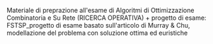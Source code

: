 Materiale di preprazione all'esame di Algoritmi di Ottimizzazione Combinatoria e Su Rete (RICERCA OPERATIVA) + progetto di esame: FSTSP_progetto di esame basato sull'articolo di Murray & Chu, modellazione del problema con soluzione ottima ed euristiche
